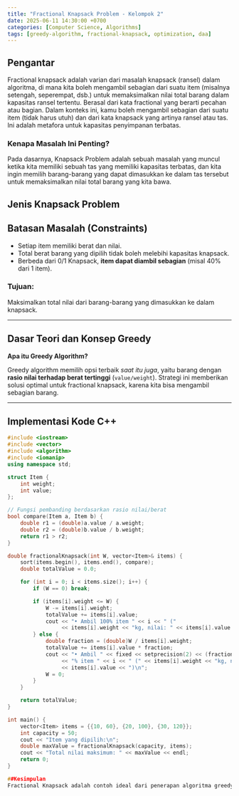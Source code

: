 ```yaml
---
title: "Fractional Knapsack Problem - Kelompok 2"
date: 2025-06-11 14:30:00 +0700
categories: [Computer Science, Algorithms]
tags: [greedy-algorithm, fractional-knapsack, optimization, daa]
---
```


## Pengantar
Fractional knapsack adalah varian dari masalah
knapsack (ransel) dalam algoritma, di mana kita boleh mengambil sebagian dari suatu item (misalnya
setengah, seperempat, dsb.) untuk memaksimalkan
nilai total barang dalam kapasitas ransel tertentu.
Berasal dari kata fractional yang berarti pecahan atau
bagian. Dalam konteks ini, kamu boleh mengambil
sebagian dari suatu item (tidak harus utuh) dan dari
kata knapsack yang artinya ransel atau tas. Ini adalah
metafora untuk kapasitas penyimpanan terbatas.

### Kenapa Masalah Ini Penting?
Pada dasarnya, Knapsack Problem
adalah sebuah masalah yang
muncul ketika kita memiliki sebuah
tas yang memiliki kapasitas terbatas, dan kita ingin memilih barang-barang yang dapat dimasukkan ke dalam tas tersebut untuk memaksimalkan nilai total barang yang kita bawa.

## Jenis Knapsack Problem

## Batasan Masalah (Constraints)
- Setiap item memiliki berat dan nilai.
- Total berat barang yang dipilih tidak boleh melebihi kapasitas knapsack.
- Berbeda dari 0/1 Knapsack, **item dapat diambil sebagian** (misal 40% dari 1 item).

### Tujuan:
Maksimalkan total nilai dari barang-barang yang dimasukkan ke dalam knapsack.

---

## Dasar Teori dan Konsep Greedy

**Apa itu Greedy Algorithm?** 
 
Greedy algorithm memilih opsi terbaik _saat itu juga_, yaitu barang dengan **rasio nilai terhadap berat tertinggi** (`value/weight`). Strategi ini memberikan solusi optimal untuk fractional knapsack, karena kita bisa mengambil sebagian barang.

---

## Implementasi Kode C++

```cpp
#include <iostream>
#include <vector>
#include <algorithm>
#include <iomanip>
using namespace std;

struct Item {
    int weight;
    int value;
};

// Fungsi pembanding berdasarkan rasio nilai/berat
bool compare(Item a, Item b) {
    double r1 = (double)a.value / a.weight;
    double r2 = (double)b.value / b.weight;
    return r1 > r2;
}

double fractionalKnapsack(int W, vector<Item>& items) {
    sort(items.begin(), items.end(), compare);
    double totalValue = 0.0;

    for (int i = 0; i < items.size(); i++) {
        if (W == 0) break;

        if (items[i].weight <= W) {
            W -= items[i].weight;
            totalValue += items[i].value;
            cout << "• Ambil 100% item " << i << " ("
                 << items[i].weight << "kg, nilai: " << items[i].value << ")\n";
        } else {
            double fraction = (double)W / items[i].weight;
            totalValue += items[i].value * fraction;
            cout << "• Ambil " << fixed << setprecision(2) << (fraction * 100)
                 << "% item " << i << " (" << items[i].weight << "kg, nilai: " 
                 << items[i].value << ")\n";
            W = 0;
        }
    }

    return totalValue;
}

int main() {
    vector<Item> items = {{10, 60}, {20, 100}, {30, 120}};
    int capacity = 50;
    cout << "Item yang dipilih:\n";
    double maxValue = fractionalKnapsack(capacity, items);
    cout << "Total nilai maksimum: " << maxValue << endl;
    return 0;
}

##Kesimpulan
Fractional Knapsack adalah contoh ideal dari penerapan algoritma greedy yang menjamin solusi optimal. Dengan cara memilih item berdasarkan rasio nilai per berat, kita dapat memaksimalkan nilai dengan efisien tanpa perlu pemrograman dinamis.


